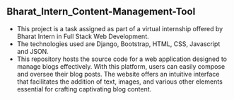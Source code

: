 ## Bharat_Intern_Content-Management-Tool
- This project is a task assigned as part of a virtual internship offered by Bharat Intern in Full Stack Web Development.
- The technologies used are Django, Bootstrap, HTML, CSS, Javascript and JSON.
- This repository hosts the source code for a web application designed to manage blogs effectively. With this platform, users can easily compose and oversee their blog posts. The website offers an intuitive interface that facilitates the addition of text, images, and various other elements essential for crafting captivating blog content. 




